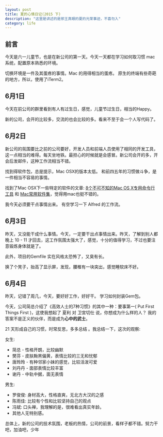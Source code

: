 ```yaml
---
layout: post
title: 夏的心情日记(2015 下)
description: "这里是讲述的是邪王真眼的夏的光荣事迹，不喜勿入"
category: life
---
```


## 前言

今天是六一儿童节，也是在新公司的第一天。今天一天都在学习如何取习惯 mac 系统，配置原本熟悉的环境。

切换环境是一件及其蛋疼的事情。Mac 的用得相当的蛋疼。 原生的终端有些奇葩的地方，所以，使用了iTerm2。

## 6月1日

今天在前公司的群里看到有人有过生日，感觉，儿童节过生日，相当的Happy。

新的公司，会开的比较多，交流的也会比较的多。看来不至于会一个人写代码了。

## 6月2日

新公司的氛围要比之前的公司要好，开发人员和前端人员使用了相同的开发工具，这一点相当的难得。每天坐地铁。最担心的时候就是会感冒。新公司会开的多，开会后发邮件，这种工作流相当不错。

找到得软件包，总是提示，Mac OSX的版本太低。 和前四五年的习惯做斗争，是一件相当不容易的事情。

找到了Mac OSX下一些特定的软件的文章: [8个不可不知的Mac OS X专用命令行工具](http://www.tuicool.com/articles/BfEjQzr) 和 [Mac常用软件集](http://www.elias.cn/Mac/MySoftList)，觉得用mac也挺不错的。

我今天必须要干点事情出来。 有空学习一下 Alfred 的工作流。

## 6月3日

昨天，又没能干成什么事情。今天，一定要干出点事情出来。昨天，了解到别人都晚上 10 - 11 才回去，这工作氛围太强大了，感觉，十分的值得学习，不过也要注意锻炼身体就是了。

此外，项目的Gemfile 实在风格太恐怖了，又臭有长。

换了个凳子，抬高了显示屏，发现，腰椎有一块突出，感觉睡软床不好。

## 6月4日

昨天，记错了周几，今天，要好好工作，好好干。 学习如何封装Gem包。

今天，公司简总介绍了《高效人士的7种习惯》的其中一种：要事第一( Put First Things First )，这使我想起了 夏利 对 卫宮切仕 说，你想成为什么样的人？ 我的答案不是正义的伙伴，而是成为**心中的武士**。 

21 天形成自己的习惯，时常反思，多多总结 。我总结一下，这次的观察: 

女生: 

* 简总 - 性格开朗，比较幽默
* 樊芬 - 皮肤黝黑偏黄，表情比较的三无和忧郁
* 唐玲玲 - 有种邻家小妹的感觉，比较活泼可爱
* 刘丹丹 - 面部表情比较丰富
* 谢丹 - 中轨中据，面无表情

男生: 

* 罗俊俊: 身材高大，性格直爽，无北方大汉的之感
* 陈雨佳: 比较有个性和比较坚持自己的观点
* 冯斌: 口头禅，我理解的是，很难看出真实年龄。
* 其他人无特别感。

总体上，新的公司的技术氛围，老板的热情，公司的前景，看样子都不错。努力干吧，加油吧，少年
